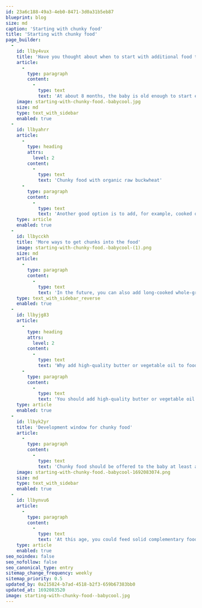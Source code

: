 ```yaml
---
id: 23a6c188-49a3-4eb0-8471-3d0a31b5eb87
blueprint: blog
size: md
caption: 'Starting with chunky food'
title: 'Starting with chunky food'
page_builder:
  -
    id: llby4vux
    title: 'Have you thought about when to start with additional food that is lumpy or a little chunky?'
    article:
      -
        type: paragraph
        content:
          -
            type: text
            text: 'At about 8 months, the baby is old enough to start eating increasingly solid and lumpy food. It is very good to start by adding, for example, finely mashed boiled potatoes with a fork to the meat and vegetable puree. It would be good to boil the potatoes with the skin, so there are more nutrients - peel after cooking. Start with a few small pieces; otherwise, the baby may have a negative experience with the meal and may refuse food for a while. When you see that the baby is used to and can handle the pieces, you can leave them bigger and bigger.'
    image: starting-with-chunky-food.-babycool.jpg
    size: md
    type: text_with_sidebar
    enabled: true
  -
    id: llbyahrr
    article:
      -
        type: heading
        attrs:
          level: 2
        content:
          -
            type: text
            text: 'Chunky food with organic raw buckwheat'
      -
        type: paragraph
        content:
          -
            type: text
            text: 'Another good option is to add, for example, cooked organic raw buckwheat to the puree. At first, you can overcook the buckwheat a little, and then the grains are softer and easier for the baby to handle and get used to. You can also mash the buckwheat a bit with a fork at the beginning before adding it to the puree.'
    type: article
    enabled: true
  -
    id: llbycckh
    title: 'More ways to get chunks into the food'
    image: starting-with-chunky-food.-babycool-(1).png
    size: md
    article:
      -
        type: paragraph
        content:
          -
            type: text
            text: 'In the future, you can also add long-cooked whole-grain macaroni or barley groats, which have been made finer with a fork, to the puree. You can also use rice to give the puree a lumpy texture, but here you must consider that rice is often a crop contaminated with chemicals. So be sure to prefer organic rice, wash it first, and boil it with plenty of water. Rice can also clog your baby''s stomach, so don''t overdo it.'
    type: text_with_sidebar_reverse
    enabled: true
  -
    id: llbyjg83
    article:
      -
        type: heading
        attrs:
          level: 2
        content:
          -
            type: text
            text: 'Why add high-quality butter or vegetable oil to food?'
      -
        type: paragraph
        content:
          -
            type: text
            text: 'You should add high-quality butter or vegetable oil to the meal - it adds nutritional value, and fatty acids are important for the baby''s development. It also has a good effect on digestion.'
    type: article
    enabled: true
  -
    id: llbyk2yr
    title: 'Development window for chunky food'
    article:
      -
        type: paragraph
        content:
          -
            type: text
            text: 'Chunky food should be offered to the baby at least at 9–10 months - at that time there is just the appropriate development window, and after that it may be more difficult to start additional food. Then it''s a good time to introduce finger food to the baby. With chunky food, it must also be considered that the baby can grind food only when it has molars. So far, he can bite and chew food, but he can''t do it very finely, especially when it comes to meat, for example. In this way, fewer nutrients are absorbed, and some food remains undigested.'
    image: starting-with-chunky-food.-babycool-1692083074.png
    size: md
    type: text_with_sidebar
    enabled: true
  -
    id: llbynvu6
    article:
      -
        type: paragraph
        content:
          -
            type: text
            text: 'At this age, you could feed solid complementary food 3–4 times a day. A portion for each meal should be about 1–1.5 dl. In addition, you can give 1-2 snacks. The food should still be finely chopped, but now the child can handle slightly larger pieces. If possible, breastfeeding should be continued about six times a day.'
    type: article
    enabled: true
seo_noindex: false
seo_nofollow: false
seo_canonical_type: entry
sitemap_change_frequency: weekly
sitemap_priority: 0.5
updated_by: 0a215824-b7ad-4518-b2f3-659b67383bb0
updated_at: 1692083520
image: starting-with-chunky-food--babycool.jpg
---
```

